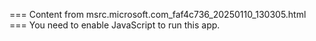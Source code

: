 === Content from msrc.microsoft.com_faf4c736_20250110_130305.html ===
You need to enable JavaScript to run this app.
